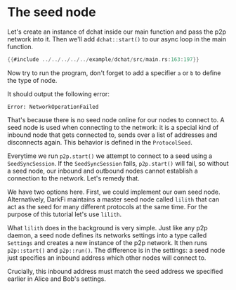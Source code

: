 # The seed node

Let's create an instance of dchat inside our main function and pass the
p2p network into it.  Then we'll add `dchat::start()` to our async loop
in the main function. 

```rust
{{#include ../../../../../example/dchat/src/main.rs:163:197}}
```

Now try to run the program, don't forget to add a specifier `a` or `b`
to define the type of node.

It should output the following error: 

```
Error: NetworkOperationFailed
```

That's because there is no seed node online for our nodes to connect to. A
seed node is used when connecting to the network: it is a special kind
of inbound node that gets connected to, sends over a list of addresses
and disconnects again.  This behavior is defined in the `ProtocolSeed`.

Everytime we run `p2p.start()` we attempt to connect to a seed using a
`SeedSyncSession`.  If the `SeedSyncSession` fails, `p2p.start()` will fail,
so without a seed node, our inbound and outbound nodes cannot establish
a connection to the network. Let's remedy that.

We have two options here. First, we could implement our own seed node.
Alternatively, DarkFi maintains a master seed node called `lilith` that
can act as the seed for many different protocols at the same time. For
the purpose of this tutorial let's use `lilith`.

What `lilith` does in the background is very simple. Just like any p2p
daemon, a seed node defines its networks settings into a type called
`Settings` and creates a new instance of the p2p network. It then runs
`p2p::start()` and `p2p::run()`. The difference is in the settings: a seed
node just specifies an inbound address which other nodes will connect to.

Crucially, this inbound address must match the seed address we specified
earlier in Alice and Bob's settings.

